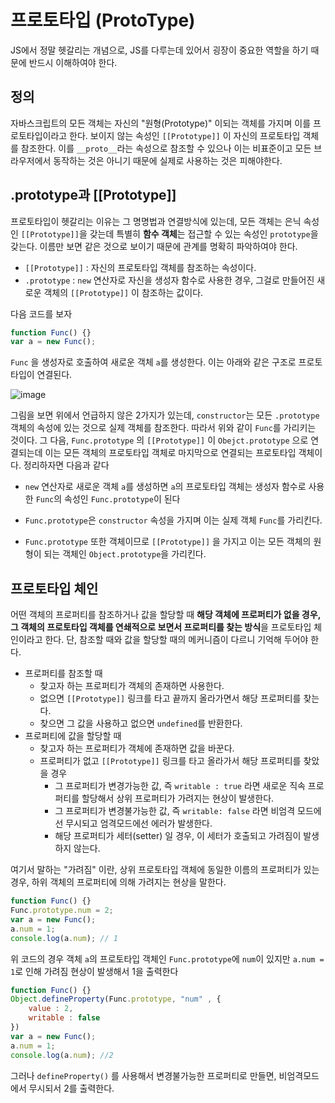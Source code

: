 # 프로토타입 (ProtoType)

JS에서 정말 헷갈리는 개념으로, JS를 다루는데 있어서 굉장이 중요한 역할을 하기 때문에 반드시 이해하여야 한다.


## 정의 

자바스크립트의 모든 객체는 자신의 "원형(Prototype)" 이되는 객체를 가지며 이를 프로토타입이라고 한다. 보이지 않는 속성인 `[[Prototype]]` 이 자신의 프로토타입 객체를 참조한다. 이를 `__proto__`라는 속성으로 참조할 수 있으나 이는 비표준이고 모든 브라우저에서 동작하는 것은 아니기 때문에 실제로 사용하는 것은 피해야한다.

## .prototype과 [[Prototype]]

프로토타입이 헷갈리는 이유는 그 명명법과 연결방식에 있는데, 모든 객체는 은닉 속성인 `[[Prototype]]`을 갖는데 특별히 **함수 객체**는 접근할 수 있는 속성인 `prototype`을 갖는다. 이름만 보면 같은 것으로 보이기 때문에 관계를 명확히 파악하여야 한다.

+ `[[Prototype]]` : 자신의 프로토타입 객체를 참조하는 속성이다.
+ `.prototype` : `new` 연산자로 자신을 생성자 함수로 사용한 경우, 그걸로 만들어진 새로운 객체의 `[[Prototype]]` 이 참조하는 값이다.

다음 코드를 보자

```js
function Func() {}
var a = new Func();

```

`Func` 을 생성자로 호출하여 새로운 객체 `a`를 생성한다. 이는 아래와 같은 구조로 프로토타입이 연결된다.

![image](https://github.com/baeharam/Must-Know-About-Frontend/raw/master/images/javascript/prototype1.png)


그림을 보면 위에서 언급하지 않은 2가지가 있는데, `constructor`는 모든 `.prototype` 객체의 속성에 있는 것으로 실제 객체를 참조한다. 따라서 위와 같이 `Func`를 가리키는 것이다. 그 다음, `Func.prototype` 의 `[[Prototype]]` 이 `Obejct.prototype` 으로 연결되는데 이는 모든 객체의 프로토타입 객체로 마지막으로 연결되는 프로토타입 객체이다. 정리하자면 다음과 같다

+ `new` 연산자로 새로운 객체 `a`를 생성하면 `a`의 프로토타입 객체는 생성자 함수로 사용한 `Func`의 속성인 `Func.prototype`이 된다

+ `Func.prototype`은 `constructor` 속성을 가지며 이는 실제 객체 `Func`를 가리킨다. 
+ `Func.prototype` 또한 객체이므로 `[[Prototype]]` 을 가지고 이는 모든 객체의 원형이 되는 객체인 `Object.prototype`을 가리킨다. 


## 프로토타입 체인

어떤 객체의 프로퍼티를 참조하거나 값을 할당할 때 **해당 객체에 프로퍼티가 없을 경우, 그 객체의 프로토타입 객체를 연쇄적으로 보면서 프로퍼티를 찾는 방식**을 프로토타입 체인이라고 한다. 단, 참조할 때와 값을 할당할 때의 메커니즘이 다르니 기억해 두어야 한다.

+ 프로퍼티를 참조할 때
    - 찾고자 하는 프로퍼티가 객체의 존재하면 사용한다.
    - 없으면 `[[Prototype]]` 링크를 타고 끝까지 올라가면서 해당 프로퍼티를 찾는다. 
    - 찾으면 그 값을 사용하고 없으면 `undefined`를 반환한다.
+ 프로퍼티에 값을 할당할 때
    - 찾고자 하는 프로퍼티가 객체에 존재하면 값을 바꾼다.
    - 프로퍼티가 없고 `[[Prototype]]` 링크를 타고 올라가서 해당 프로퍼티를 찾았을 경우
        * 그 프로퍼티가 변경가능한 값, 즉 `writable : true` 라면 새로운 직속 프로퍼티를 할당해서 상위 프로퍼티가 가려지는 현상이 발생한다.
        * 그 프로퍼티가 변경불가능한 값, 즉 `writable: false` 라면 비엄격 모드에선 무시되고 엄격모드에선 에러가 발생한다.
        * 해당 프로퍼티가 세터(setter) 일 경우, 이 세터가 호출되고 가려짐이 발생하지 않는다.

여기서 말하는 "가려짐" 이란, 상위 프로토타입 객체에 동일한 이름의 프로퍼티가 있는 경우, 하위 객체의 프로퍼티에 의해 가려지는 현상을 말한다.

```js
function Func() {}
Func.prototype.num = 2;
var a = new Func(); 
a.num = 1;
console.log(a.num); // 1

```

위 코드의 경우 객체 `a`의 프로토타입 객체인 `Func.prototype`에 `num`이 있지만 `a.num = 1`로 인해 가려짐 현상이 발생해서 1을 출력한다

```js
function Func() {}
Object.defineProperty(Func.prototype, "num" , {
    value : 2,
    writable : false
})
var a = new Func();
a.num = 1;
console.log(a.num); //2

```

그러나 `defineProperty()` 를 사용해서 변경불가능한 프로퍼티로 만들면, 비엄격모드에서 무시되서 2를 출력한다. 